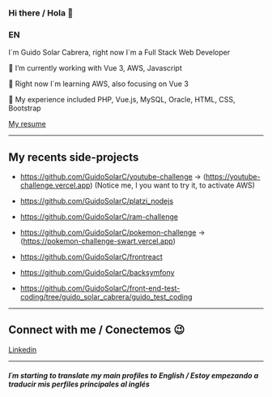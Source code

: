 ### Hi there / Hola 👋
### EN
<p>I´m Guido Solar Cabrera, right now I´m a Full Stack Web Developer</p>

<p>🔭 I’m currently working with Vue 3, AWS, Javascript</p>
<p>📗 Right now I´m learning AWS, also focusing on Vue 3</p>
<p>📘 My experience included PHP, Vue.js, MySQL, Oracle, HTML, CSS, Bootstrap</p>
<p><a href="https://github.com/GuidoSolarC/GuidoSolarC/files/8923347/Guido.s.Resume.pdf" target="_blank">My resume</a></p>


---
<h2>My recents side-projects </h2>

+ https://github.com/GuidoSolarC/youtube-challenge -> (https://youtube-challenge.vercel.app) (Notice me, I you want to try it, to activate AWS)

+ https://github.com/GuidoSolarC/platzi_nodejs

+ https://github.com/GuidoSolarC/ram-challenge

+ https://github.com/GuidoSolarC/pokemon-challenge -> (https://pokemon-challenge-swart.vercel.app)

+ https://github.com/GuidoSolarC/frontreact

+ https://github.com/GuidoSolarC/backsymfony

+ https://github.com/GuidoSolarC/front-end-test-coding/tree/guido_solar_cabrera/guido_test_coding

---
<h2>Connect with me / Conectemos 😉</h2>
<p><a href="https://www.linkedin.com/in/guidosolar/" target="_blank">Linkedin</a></p>

---
<h4><i>I´m starting to translate my main profiles to English / Estoy empezando a traducir mis perfiles principales al inglés</i></h4>
